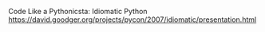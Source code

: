 Code Like a Pythonicsta: Idiomatic Python
https://david.goodger.org/projects/pycon/2007/idiomatic/presentation.html



